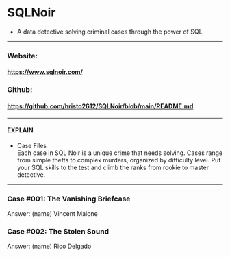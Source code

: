 # SQLNoir
* A data detective solving criminal cases through the power of SQL
---
### Website:  
#### https://www.sqlnoir.com/   
### Github:  
#### https://github.com/hristo2612/SQLNoir/blob/main/README.md
---
#### EXPLAIN
* Case Files   
Each case in SQL Noir is a unique crime that needs solving. Cases range from simple thefts to complex murders, organized by difficulty level. Put your SQL skills to the test and climb the ranks from rookie to master detective.
--- 
### Case #001: The Vanishing Briefcase
Answer: (name) Vincent Malone
### Case #002: The Stolen Sound
Answer: (name) Rico Delgado
